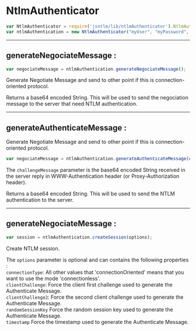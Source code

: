 
# NtlmAuthenticator
```javascript
var NtlmAuthenticator = require('jsntlm/lib/ntlmAuthenticator').NtlmAuthenticator;  
var ntlmAuthentication = new NtlmAuthenticator("myUser", "myPassword", "myComputer", "DOMAIN", options);
```


-------------
## generateNegociateMessage :
``` javascript
var negociateMessage = ntlmAuthentication.generateNegociateMessage();  
```
Generate Negotiate Message and send to other point if this is connection-oriented protocol.  

Returns a base64 encoded String. This will be used to send the negociation message to the server that need NTLM authentication.  


-------------
## generateAuthenticateMessage :
Generate Negotiate Message and send to other point if this is connection-oriented protocol.    
``` javascript
var negociateMessage = ntlmAuthentication.generateAuthenticateMessage(challengeMessage);  
```
The `challengeMessage` parameter is the base64 encoded String received in the server reply in WWW-Authentication header (or Proxy-Authorization header).  

Returns a base64 encoded String. This will be used to send the NTLM authentication to the server.  


-------------
## generateNegociateMessage :
``` javascript
var session = ntlmAuthentication.createSession(options);  
```
Create NTLM session.  

The `options` parameter is optional and can contains the following properties :  
   `connectionType`: All other values​​ that 'connectionOriented' means that you want to use the mode 'connectionless'.  
   `clientChallenge`: Force the client first challenge used to generate the Authenticate Message.  
   `clientChallenge2`: Force the second client challenge used to generate the Authenticate Message.  
   `randomSessionKey` Force the random session key used to generate the Authenticate Message.  
   `timestamp` Force the timestamp used to generate the Authenticate Message.  

